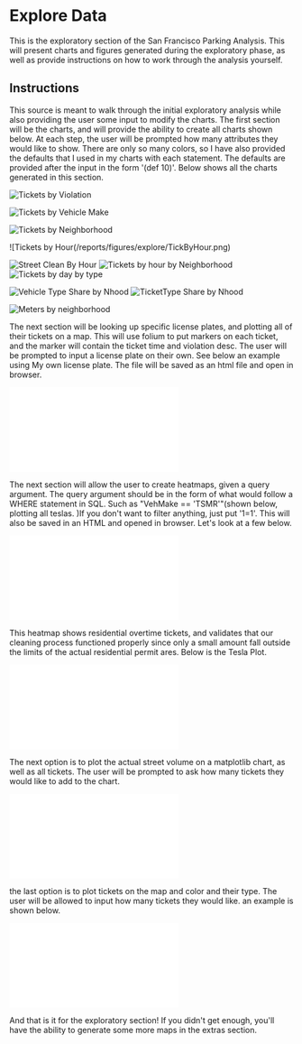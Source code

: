 # Explore Data
This is the exploratory section of the San Francisco Parking Analysis. This will present charts and figures generated during the exploratory phase, as well as provide instructions on how to work through the analysis yourself.

## Instructions

This source is meant to walk through the initial exploratory analysis while also providing the user some input to modify the charts. The first section will be the charts, and will provide the ability to create all charts shown below. At each step, the user will be prompted how many attributes they would like to show. There are only so many colors, so I have also provided the defaults that I used in my charts with each statement. The defaults are provided after the input in the form '(def 10)'. Below shows all the charts generated in this section.

![Tickets by Violation](/reports/figures/explore/TickByViolation.png)

![Tickets by Vehicle Make](/reports/figures/explore/TickByVehMake.png)

![Tickets by Neighborhood](/reports/figures/explore/TickByNhood.png)

![Tickets by Hour(/reports/figures/explore/TickByHour.png)

![Street Clean By Hour](/reports/figures/explore/StreetCleanByHour.png)
![Tickets by hour by Neighborhood](/reports/figures/explore/ByHourByHood.png)
![Tickets by day by type](/reports/figures/explore/ByDayByType.png)

![Vehicle Type Share by Nhood](/reports/figures/explore/VehByNhood.png)
![TicketType Share by Nhood](/reports/figures/explore/SharebyHood.png)

![Meters by neighborhood](/reports/figures/explore/MetbyNhood.png)


The next section will be looking up specific license plates, and plotting all of their tickets on a map. This will use folium to put markers on each ticket, and the marker will contain the ticket time and violation desc. The user will be prompted to input a license plate on their own.  See below an example using My own license plate. The file will be saved as an html file and open in browser.

![My Tickets](/reports/maps/7XCS244.html)

The next section will allow the user to create heatmaps, given a query argument. The query argument should be in the form of what would follow a WHERE statement in SQL. Such as "VehMake == 'TSMR'"(shown below, plotting all teslas. )If you don't want to filter anything, just put '1=1'. This will also be saved in an HTML and opened in browser. Let's look at a few below.

![Residential Overtime](/reports/maps/ViolationDescRESOT.html)

This heatmap shows residential overtime tickets, and validates that our cleaning process functioned properly since only a small amount fall outside the limits of the actual residential permit ares. Below is the Tesla Plot.

![Tesla Tickets](/reports/maps/VehMakeTSLA.html)

The next option is to plot the actual street volume on a matplotlib chart, as well as all tickets. The user will be prompted to ask how many tickets they would like to add to the chart.

![Volume Map](/reports/maps/VolumeMap.html)

the last option is to plot tickets on the map and color and their type. The user will be allowed to input how many tickets they would like. an example is shown below.

![Ticket Map](/reports/maps/TicketMap.html)

And that is it for the exploratory section! If you didn't get enough, you'll have the ability to generate some more maps in the extras section.
